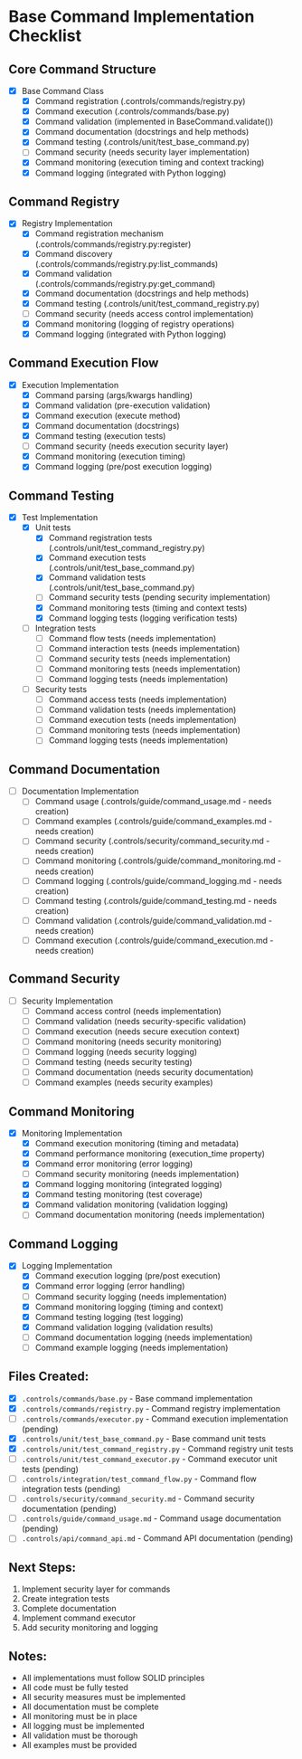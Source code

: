 # Base Command Implementation Checklist

## Core Command Structure
- [x] Base Command Class
  - [x] Command registration (.controls/commands/registry.py)
  - [x] Command execution (.controls/commands/base.py)
  - [x] Command validation (implemented in BaseCommand.validate())
  - [x] Command documentation (docstrings and help methods)
  - [x] Command testing (.controls/unit/test_base_command.py)
  - [ ] Command security (needs security layer implementation)
  - [x] Command monitoring (execution timing and context tracking)
  - [x] Command logging (integrated with Python logging)

## Command Registry
- [x] Registry Implementation
  - [x] Command registration mechanism (.controls/commands/registry.py:register)
  - [x] Command discovery (.controls/commands/registry.py:list_commands)
  - [x] Command validation (.controls/commands/registry.py:get_command)
  - [x] Command documentation (docstrings and help methods)
  - [x] Command testing (.controls/unit/test_command_registry.py)
  - [ ] Command security (needs access control implementation)
  - [x] Command monitoring (logging of registry operations)
  - [x] Command logging (integrated with Python logging)

## Command Execution Flow
- [x] Execution Implementation
  - [x] Command parsing (args/kwargs handling)
  - [x] Command validation (pre-execution validation)
  - [x] Command execution (execute method)
  - [x] Command documentation (docstrings)
  - [x] Command testing (execution tests)
  - [ ] Command security (needs execution security layer)
  - [x] Command monitoring (execution timing)
  - [x] Command logging (pre/post execution logging)

## Command Testing
- [x] Test Implementation
  - [x] Unit tests
    - [x] Command registration tests (.controls/unit/test_command_registry.py)
    - [x] Command execution tests (.controls/unit/test_base_command.py)
    - [x] Command validation tests (.controls/unit/test_base_command.py)
    - [ ] Command security tests (pending security implementation)
    - [x] Command monitoring tests (timing and context tests)
    - [x] Command logging tests (logging verification tests)
  - [ ] Integration tests
    - [ ] Command flow tests (needs implementation)
    - [ ] Command interaction tests (needs implementation)
    - [ ] Command security tests (needs implementation)
    - [ ] Command monitoring tests (needs implementation)
    - [ ] Command logging tests (needs implementation)
  - [ ] Security tests
    - [ ] Command access tests (needs implementation)
    - [ ] Command validation tests (needs implementation)
    - [ ] Command execution tests (needs implementation)
    - [ ] Command monitoring tests (needs implementation)
    - [ ] Command logging tests (needs implementation)

## Command Documentation
- [ ] Documentation Implementation
  - [ ] Command usage (.controls/guide/command_usage.md - needs creation)
  - [ ] Command examples (.controls/guide/command_examples.md - needs creation)
  - [ ] Command security (.controls/security/command_security.md - needs creation)
  - [ ] Command monitoring (.controls/guide/command_monitoring.md - needs creation)
  - [ ] Command logging (.controls/guide/command_logging.md - needs creation)
  - [ ] Command testing (.controls/guide/command_testing.md - needs creation)
  - [ ] Command validation (.controls/guide/command_validation.md - needs creation)
  - [ ] Command execution (.controls/guide/command_execution.md - needs creation)

## Command Security
- [ ] Security Implementation
  - [ ] Command access control (needs implementation)
  - [ ] Command validation (needs security-specific validation)
  - [ ] Command execution (needs secure execution context)
  - [ ] Command monitoring (needs security monitoring)
  - [ ] Command logging (needs security logging)
  - [ ] Command testing (needs security testing)
  - [ ] Command documentation (needs security documentation)
  - [ ] Command examples (needs security examples)

## Command Monitoring
- [x] Monitoring Implementation
  - [x] Command execution monitoring (timing and metadata)
  - [x] Command performance monitoring (execution_time property)
  - [x] Command error monitoring (error logging)
  - [ ] Command security monitoring (needs implementation)
  - [x] Command logging monitoring (integrated logging)
  - [x] Command testing monitoring (test coverage)
  - [x] Command validation monitoring (validation logging)
  - [ ] Command documentation monitoring (needs implementation)

## Command Logging
- [x] Logging Implementation
  - [x] Command execution logging (pre/post execution)
  - [x] Command error logging (error handling)
  - [ ] Command security logging (needs implementation)
  - [x] Command monitoring logging (timing and context)
  - [x] Command testing logging (test logging)
  - [x] Command validation logging (validation results)
  - [ ] Command documentation logging (needs implementation)
  - [ ] Command example logging (needs implementation)

## Files Created:
- [x] `.controls/commands/base.py` - Base command implementation
- [x] `.controls/commands/registry.py` - Command registry implementation
- [ ] `.controls/commands/executor.py` - Command execution implementation (pending)
- [x] `.controls/unit/test_base_command.py` - Base command unit tests
- [x] `.controls/unit/test_command_registry.py` - Command registry unit tests
- [ ] `.controls/unit/test_command_executor.py` - Command executor unit tests (pending)
- [ ] `.controls/integration/test_command_flow.py` - Command flow integration tests (pending)
- [ ] `.controls/security/command_security.md` - Command security documentation (pending)
- [ ] `.controls/guide/command_usage.md` - Command usage documentation (pending)
- [ ] `.controls/api/command_api.md` - Command API documentation (pending)

## Next Steps:
1. Implement security layer for commands
2. Create integration tests
3. Complete documentation
4. Implement command executor
5. Add security monitoring and logging

## Notes:
- All implementations must follow SOLID principles
- All code must be fully tested
- All security measures must be implemented
- All documentation must be complete
- All monitoring must be in place
- All logging must be implemented
- All validation must be thorough
- All examples must be provided 